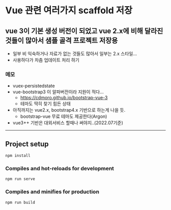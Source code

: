 # Vue 관련 여러가지 scaffold 저장

## vue 3이 기본 생성 버전이 되었고 vue 2.x에 비해 달라진것들이 많아서 샘플 골격 프로젝트 저장용
- 일부 비 익숙하거나 자료가 없는 것들도 많아서 일부는 2.x 스타일...
- 사용하다가 차츰 업데이트 처리 하기

### 메모
- vuex-persistedstate
- vue-bootstrap3 이 알파버전이라 지원이 적다...
  - https://cdmoro.github.io/bootstrap-vue-3
  - 테마도 딱히 찾기 힘든 상태
- 아직까지는 vue2.x, bootstrap4.x 기반으로 하는게 나을 듯. 
  - bootstrap-vue 무료 테마도 제공한다(Argon)
- vue3++ 기반은 대외서비스 할때나 써야지..(2022.07기준)


--- 

## Project setup
```
npm install
```

### Compiles and hot-reloads for development
```
npm run serve
```

### Compiles and minifies for production
```
npm run build
```

